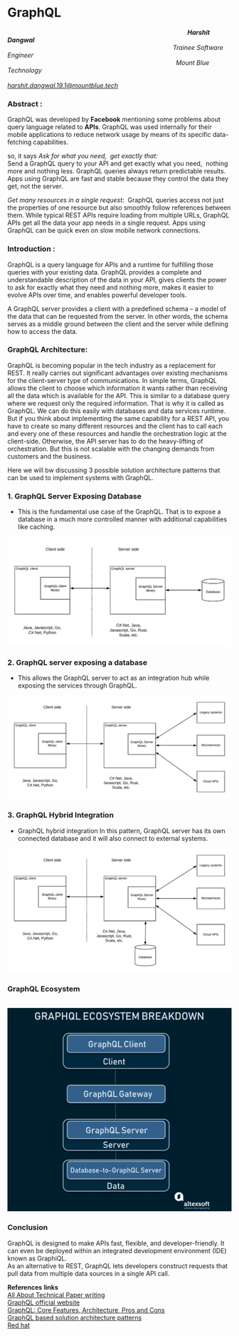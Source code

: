 # &emsp; &emsp; &emsp; &emsp; &emsp; &emsp; &emsp; &emsp; &emsp; &emsp; &ensp; &ensp; **GraphQL**

&emsp; &emsp; &emsp; &emsp;&emsp;&emsp;&emsp;&emsp; &emsp; &emsp; &emsp; &emsp; &emsp; &emsp; &emsp; &emsp; &emsp; &emsp; &emsp; &emsp; &emsp; &emsp; &emsp; &nbsp; ***Harshit Dangwal*** \
&emsp; &emsp; &emsp; &emsp; &emsp; &emsp; &emsp; &emsp; &emsp; &emsp; &emsp; &emsp; &emsp; &emsp;&emsp;&emsp;&emsp;&emsp; &emsp; &emsp; &emsp; &ensp; *Trainee Software Engineer* \
&emsp; &emsp; &emsp; &emsp;&emsp;&emsp;&emsp;&emsp; &emsp; &emsp; &emsp; &emsp; &emsp; &emsp; &emsp; &emsp; &emsp; &emsp; &emsp; &emsp; &emsp; &emsp; *Mount Blue Technology* \
&emsp; &emsp; &emsp; &emsp; &emsp; &emsp; &emsp; &emsp; &emsp; &emsp; &emsp; &emsp;&emsp;&emsp;&emsp;&emsp; &emsp; &emsp; &emsp; &emsp; *<harshit.dangwal.19.1@mountblue.tech>*

### **Abstract :**

GraphQL was developed by **Facebook** mentioning some problems about query language related to **APIs**.
GraphQL was used internally for their mobile applications to reduce network usage by means of its specific data-fetching capabilities.

so, it says *Ask for what you need,&nbsp;
get exactly that:*\
Send a GraphQL query to your API and get exactly what you need,&nbsp; nothing more and nothing less. GraphQL queries always return predictable results. Apps using GraphQL are fast and stable because they control the data they get, not the server.

*Get many resources in a single request:&nbsp;*
GraphQL queries access not just the properties of one resource but also smoothly follow references between them. While typical REST APIs require loading from multiple URLs, GraphQL APIs get all the data your app needs in a single request. Apps using GraphQL can be quick even on slow mobile network connections.

### **Introduction :**

GraphQL is a query language for APIs and a runtime for fulfilling those queries with your existing data. GraphQL provides a complete and understandable description of the data in your API, gives clients the power to ask for exactly what they need and nothing more, makes it easier to evolve APIs over time, and enables powerful developer tools.

A GraphQL server provides a client with a predefined schema – a model of the data that can be requested from the server. In other words, the schema serves as a middle ground between the client and the server while defining how to access the data.

### **GraphQL Architecture:**

GraphQL is becoming popular in the tech industry as a replacement for REST. It really carries out significant advantages over existing mechanisms for the client-server type of communications. In simple terms, GraphQL allows the client to choose which information it wants rather than receiving all the data which is available for the API. This is similar to a database query where we request only the required information. That is why it is called as GraphQL. We can do this easily with databases and data services runtime. But if you think about implementing the same capability for a REST API, you have to create so many different resources and the client has to call each and every one of these resources and handle the orchestration logic at the client-side. Otherwise, the API server has to do the heavy-lifting of orchestration. But this is not scalable with the changing demands from customers and the business.

Here we will bw discussing 3 possible solution architecture patterns that can be used to implement systems with GraphQL.

### 1. **GraphQL Server Exposing Database**

- This is the fundamental use case of the GraphQL. That is to expose a database in a much more controlled manner with additional capabilities like caching.

![image1](GraphQL-Pattern-1-dataservice.png)

### 2. **GraphQL server exposing a database**

- This allows the GraphQL server to act as an integration hub while exposing the services through GraphQL.

![image2](GraphQL-Pattern-2-integration-hub.png)

### 3. **GraphQL Hybrid Integration**

- GraphQL hybrid integration In this pattern, GraphQL server has its own connected database and it will also connect to external systems.

![image3](GraphQL-Pattern-3-hybrid-integration.png)

### **GraphQL Ecosystem**

&nbsp;
![image4](word-image-9.png)

### **Conclusion**

GraphQL is designed to make APIs fast, flexible, and developer-friendly. It can even be deployed within an integrated development environment (IDE) known as GraphiQL.\
As an alternative to REST, GraphQL lets developers construct requests that pull data from multiple data sources in a single API call.  

**References** **links** \
[All About Technical Paper writing](https://www.youtube.com/playlist?list=PLgUDSV6s1CJxAmlAO-wC9H2xKPyy1nGtP) \
[GraphQL official website](https://graphql.org) \
[GraphQL: Core Features, Architecture, Pros and Cons](<https://www.altexsoft.com/blog/engineering/graphql-core-features-architecture-pros-and-cons/>) \
[GraphQL based solution architecture patterns](https://giljae.com/solution-architecture-patterns/vendor-neutral/GraphQL-Pattern.html) \
[Red hat](https://www.redhat.com/en/topics/api/what-is-graphql)
